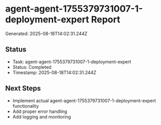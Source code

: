 # agent-agent-1755379731007-1-deployment-expert Report

Generated: 2025-08-18T14:02:31.244Z

## Status
- Task: agent-agent-1755379731007-1-deployment-expert
- Status: Completed
- Timestamp: 2025-08-18T14:02:31.244Z

## Next Steps
- Implement actual agent-agent-1755379731007-1-deployment-expert functionality
- Add proper error handling
- Add logging and monitoring
